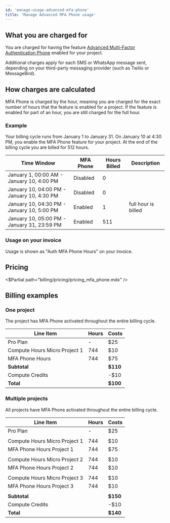 ```yaml
---
id: 'manage-usage-advanced-mfa-phone'
title: 'Manage Advanced MFA Phone usage'
---
```


## What you are charged for

You are charged for having the feature [Advanced Multi-Factor Authentication Phone](/docs/guides/auth/auth-mfa/phone) enabled for your project.

<Admonition type="note">

Additional charges apply for each SMS or WhatsApp message sent, depending on your third-party messaging provider (such as Twilio or MessageBird).

</Admonition>

## How charges are calculated

MFA Phone is charged by the hour, meaning you are charged for the exact number of hours that the feature is enabled for a project. If the feature is enabled for part of an hour, you are still charged for the full hour.

### Example

Your billing cycle runs from January 1 to January 31. On January 10 at 4:30 PM, you enable the MFA Phone feature for your project. At the end of the billing cycle you are billed for 512 hours.

| Time Window                                 | MFA Phone | Hours Billed | Description         |
| ------------------------------------------- | --------- | ------------ | ------------------- |
| January 1, 00:00 AM - January 10, 4:00 PM   | Disabled  | 0            |                     |
| January 10, 04:00 PM - January 10, 4:30 PM  | Disabled  | 0            |                     |
| January 10, 04:30 PM - January 10, 5:00 PM  | Enabled   | 1            | full hour is billed |
| January 10, 05:00 PM - January 31, 23:59 PM | Enabled   | 511          |                     |

### Usage on your invoice

Usage is shown as "Auth MFA Phone Hours" on your invoice.

## Pricing

<$Partial path="billing/pricing/pricing_mfa_phone.mdx" />

## Billing examples

### One project

The project has MFA Phone activated throughout the entire billing cycle.

| Line Item                     | Hours | Costs    |
| ----------------------------- | ----- | -------- |
| Pro Plan                      | -     | $25      |
| Compute Hours Micro Project 1 | 744   | $10      |
| MFA Phone Hours               | 744   | $75      |
| **Subtotal**                  |       | **$110** |
| Compute Credits               |       | -$10     |
| **Total**                     |       | **$100** |

### Multiple projects

All projects have MFA Phone activated throughout the entire billing cycle.

| Line Item                     | Hours | Costs    |
| ----------------------------- | ----- | -------- |
| Pro Plan                      | -     | $25      |
|                               |       |          |
| Compute Hours Micro Project 1 | 744   | $10      |
| MFA Phone Hours Project 1     | 744   | $75      |
|                               |       |          |
| Compute Hours Micro Project 2 | 744   | $10      |
| MFA Phone Hours Project 2     | 744   | $10      |
|                               |       |          |
| Compute Hours Micro Project 3 | 744   | $10      |
| MFA Phone Hours Project 3     | 744   | $10      |
|                               |       |          |
| **Subtotal**                  |       | **$150** |
| Compute Credits               |       | -$10     |
| **Total**                     |       | **$140** |
